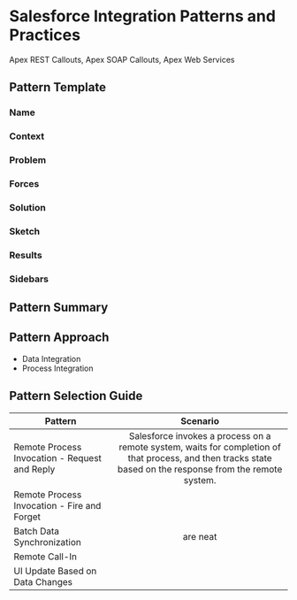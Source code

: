 # Salesforce Integration Patterns and Practices

Apex REST Callouts, Apex SOAP Callouts, Apex Web Services

## Pattern Template

### Name

### Context

### Problem

### Forces

### Solution

### Sketch

### Results

### Sidebars


## Pattern Summary


## Pattern Approach
 * Data Integration
 * Process Integration

## Pattern Selection Guide

| Pattern        | Scenario          |
| ------------- |:-------------:|
| Remote Process Invocation - Request and Reply    | Salesforce invokes a process on a remote system, waits for completion of that process, and then tracks state based on the response from the remote system. |
| Remote Process Invocation - Fire and Forget  |       |
| Batch Data Synchronization | are neat      |
| Remote Call-In | |
| UI Update Based on Data Changes | | 




